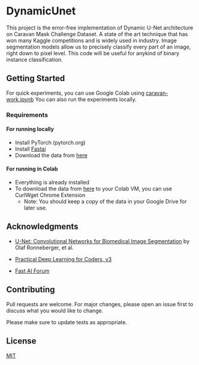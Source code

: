 # DynamicUnet
This project is the error-free implementation of Dynamic U-Net architecture on Caravan Mask Challenge Dataset. A state of the art technique that has won many Kaggle competitions and is widely used in industry. Image segmentation models allow us to precisely classify every part of an image, right down to pixel level.
This code will be useful for anykind of binary instance classification.

## Getting Started

For quick experiments, you can use Google Colab using [caravan-work.ipynb](https://colab.research.google.com/github/ashutoshraj/DynamicUnet/blob/master/caravan-work.ipynb) You can also run the experiments locally.

### Requirements

#### For running locally
-   Install PyTorch (pytorch.org)
-   Install [Fastai](https://docs.fast.ai/install.html)
-   Download the data from [here](https://www.kaggle.com/c/carvana-image-masking-challenge/data)

#### For running in Colab
-   Everything is already installed
-   To download the data from [here](https://www.kaggle.com/c/carvana-image-masking-challenge/data) to your Colab VM, you can use CurlWget Chrome Extension
    -   Note: You should keep a copy of the data in your Google Drive for later use.

## Acknowledgments

-   [U-Net: Convolutional Networks for Biomedical Image Segmentation](https://arxiv.org/abs/1505.04597) by Olaf Ronneberger, et al.

-   [Practical Deep Learning for Coders, v3](https://course.fast.ai/)

-   [Fast AI Forum](https://forums.fast.ai/)

## Contributing
Pull requests are welcome. For major changes, please open an issue first to discuss what you would like to change.

Please make sure to update tests as appropriate.

## License
[MIT](https://choosealicense.com/licenses/mit/)
